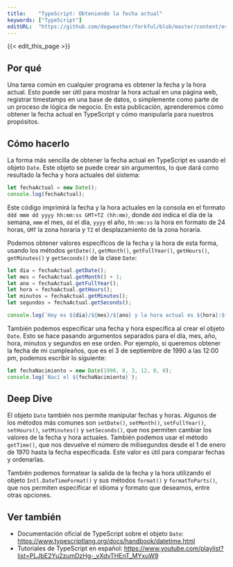 ```yaml
---
title:    "TypeScript: Obteniendo la fecha actual"
keywords: ["TypeScript"]
editURL:  "https://github.com/dogweather/forkful/blob/master/content/es/typescript/getting-the-current-date.md"
---
```


{{< edit_this_page >}}

## Por qué

Una tarea común en cualquier programa es obtener la fecha y la hora actual. Esto puede ser útil para mostrar la hora actual en una página web, registrar timestamps en una base de datos, o simplemente como parte de un proceso de lógica de negocio. En esta publicación, aprenderemos cómo obtener la fecha actual en TypeScript y cómo manipularla para nuestros propósitos.

## Cómo hacerlo

La forma más sencilla de obtener la fecha actual en TypeScript es usando el objeto `Date`. Este objeto se puede crear sin argumentos, lo que dará como resultado la fecha y hora actuales del sistema:

```TypeScript
let fechaActual = new Date();
console.log(fechaActual);
```
Este código imprimirá la fecha y la hora actuales en la consola en el formato `ddd mmm dd yyyy hh:mm:ss GMT+TZ (hh:mm)`, donde `ddd` indica el día de la semana, `mmm` el mes, `dd` el día, `yyyy` el año, `hh:mm:ss` la hora en formato de 24 horas, `GMT` la zona horaria y `TZ` el desplazamiento de la zona horaria.

Podemos obtener valores específicos de la fecha y la hora de esta forma, usando los métodos `getDate()`, `getMonth()`, `getFullYear()`, `getHours()`, `getMinutes()` y `getSeconds()` de la clase `Date`:

```TypeScript
let dia = fechaActual.getDate();
let mes = fechaActual.getMonth() + 1;
let ano = fechaActual.getFullYear();
let hora = fechaActual.getHours();
let minutos = fechaActual.getMinutes();
let segundos = fechaActual.getSeconds();

console.log(`Hoy es ${dia}/${mes}/${ano} y la hora actual es ${hora}:${minutos}:${segundos}`);
```

También podemos especificar una fecha y hora específica al crear el objeto `Date`. Esto se hace pasando argumentos separados para el día, mes, año, hora, minutos y segundos en ese orden. Por ejemplo, si queremos obtener la fecha de mi cumpleaños, que es el 3 de septiembre de 1990 a las 12:00 pm, podemos escribir lo siguiente:

```TypeScript
let fechaNacimiento = new Date(1990, 8, 3, 12, 0, 0);
console.log(`Nací el ${fechaNacimiento}`);
```

## Deep Dive

El objeto `Date` también nos permite manipular fechas y horas. Algunos de los métodos más comunes son `setDate()`, `setMonth()`, `setFullYear()`, `setHours()`, `setMinutes()` y `setSeconds()`, que nos permiten cambiar los valores de la fecha y hora actuales. También podemos usar el método `getTime()`, que nos devuelve el número de milisegundos desde el 1 de enero de 1970 hasta la fecha especificada. Este valor es útil para comparar fechas y ordenarlas.

También podemos formatear la salida de la fecha y la hora utilizando el objeto `Intl.DateTimeFormat()` y sus métodos `format()` y `formatToParts()`, que nos permiten especificar el idioma y formato que deseamos, entre otras opciones.

## Ver también

- Documentación oficial de TypeScript sobre el objeto `Date`: https://www.typescriptlang.org/docs/handbook/datetime.html
- Tutoriales de TypeScript en español: https://www.youtube.com/playlist?list=PLJbE2Yu2zumDzHg-_vXdvTHEnT_MYxuW9